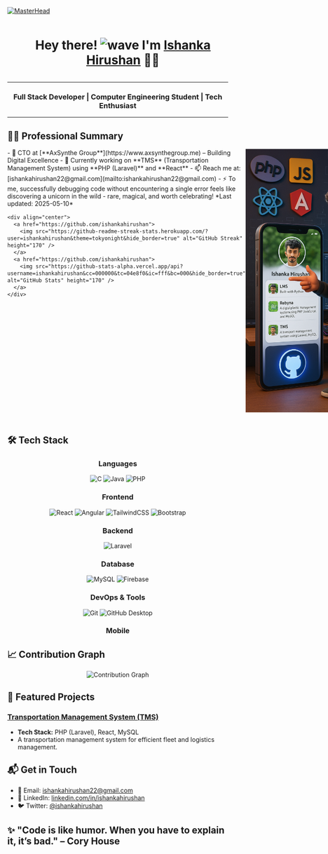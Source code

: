 [![MasterHead](https://cubettech.com/wp-content/uploads/2021/05/WEB-Full-Stack-Developer.jpg)](https://ishankahirushan.github.io)

<div id="user-content-toc">
  <ul align="center">
    <summary>
      <h1 style="display: inline-block">
        Hey there! <img src="https://media.giphy.com/media/hvRJCLFzcasrR4ia7z/giphy.gif" width="35" alt="wave" /> I'm <a href="https://ishankahirushan.github.io/" target="_blank" rel="noopener noreferrer">Ishanka Hirushan</a> 👨‍💻
      </h1>
    </summary>
  </ul>
</div>

<hr>

<h3 align="center">Full Stack Developer | Computer Engineering Student | Tech Enthusiast</h3>

<hr>

## 👨‍💻 Professional Summary

<div style="display: flex; justify-content: space-between; align-items: flex-start;">
  <div style="flex: 1;">
    - 💼 CTO at [**AxSynthe Group**](https://www.axsynthegroup.me) – Building Digital Excellence  
    - 🌱 Currently working on **TMS** (Transportation Management System) using **PHP (Laravel)** and **React**  
    - 📫 Reach me at: [ishankahirushan22@gmail.com](mailto:ishankahirushan22@gmail.com)  
    - ⚡ To me, successfully debugging code without encountering a single error feels like discovering a unicorn in the wild - rare, magical, and worth celebrating!  
    *Last updated: 2025-05-10*

    <div align="center">
      <a href="https://github.com/ishankahirushan">
        <img src="https://github-readme-streak-stats.herokuapp.com/?user=ishankahirushan&theme=tokyonight&hide_border=true" alt="GitHub Streak" height="170" />
      </a>
      <a href="https://github.com/ishankahirushan">
        <img src="https://github-stats-alpha.vercel.app/api?username=ishankahirushan&cc=000000&tc=04e8f0&ic=fff&bc=000&hide_border=true" alt="GitHub Stats" height="170" />
      </a>
    </div>
  </div>
  <div style="flex: 0 0 auto;">
    <img src="https://github.com/ishankahirushan/ishankahirushan/blob/main/Image-1.png" alt="coding gif" width="400" />
  </div>
</div>


<br>


## 🛠️ Tech Stack

<div align="center">
  
  ### Languages
  ![C](https://img.shields.io/badge/C-A8B9CC?style=for-the-badge&logo=c&logoColor=white)
  ![Java](https://img.shields.io/badge/Java-ED8B00?style=for-the-badge&logo=openjdk&logoColor=white)
  ![PHP](https://img.shields.io/badge/PHP-777BB4?style=for-the-badge&logo=php&logoColor=white)
  
  ### Frontend
  ![React](https://img.shields.io/badge/React-20232A?style=for-the-badge&logo=react&logoColor=61DAFB)
  ![Angular](https://img.shields.io/badge/Angular-DD0031?style=for-the-badge&logo=angular&logoColor=white)
  ![TailwindCSS](https://img.shields.io/badge/TailwindCSS-38B2AC?style=for-the-badge&logo=tailwind-css&logoColor=white)
  ![Bootstrap](https://img.shields.io/badge/Bootstrap-563D7C?style=for-the-badge&logo=bootstrap&logoColor=white)
  
  ### Backend
  ![Laravel](https://img.shields.io/badge/Laravel-FF2D20?style=for-the-badge&logo=laravel&logoColor=white)
  
  ### Database
  ![MySQL](https://img.shields.io/badge/MySQL-4479A1?style=for-the-badge&logo=mysql&logoColor=white)
  ![Firebase](https://img.shields.io/badge/Firebase-FFCA28?style=for-the-badge&logo=firebase&logoColor=black)
  
  ### DevOps & Tools
  ![Git](https://img.shields.io/badge/Git-F05032?style=for-the-badge&logo=git&logoColor=white)
  ![GitHub Desktop](https://img.shields.io/badge/GitHub_Desktop-24292F?style=for-the-badge&logo=github&logoColor=white)
  
  ### Mobile
</div>

## 📈 Contribution Graph

<div align="center">
  <img src="https://github-readme-activity-graph.vercel.app/graph?username=ishankahirushan&bg_color=1a1b27&color=58a6ff&line=38bdae&point=bf91f3&area=true&hide_border=true" alt="Contribution Graph" />
</div>

## 🚀 Featured Projects

### [Transportation Management System (TMS)](https://github.com/ishankahirushan/tms)
- **Tech Stack:** PHP (Laravel), React, MySQL
- A transportation management system for efficient fleet and logistics management.

## 📬 Get in Touch
- 📧 Email: [ishankahirushan22@gmail.com](mailto:ishankahirushan22@gmail.com)
- 💼 LinkedIn: [linkedin.com/in/ishankahirushan](https://www.linkedin.com/in/ishankahirushan)
- 🐦 Twitter: [@ishankahirushan](https://twitter.com/ishankahirushan)

## ✨ "Code is like humor. When you have to explain it, it’s bad." – Cory House
